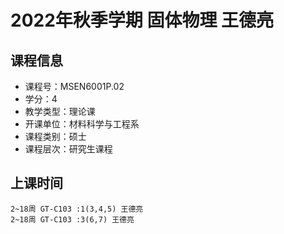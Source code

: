 # 2022年秋季学期 固体物理 王德亮






## 课程信息

- 课程号：MSEN6001P.02
- 学分：4
- 教学类型：理论课
- 开课单位：材料科学与工程系
- 课程类别：硕士
- 课程层次：研究生课程

## 上课时间

```
2~18周 GT-C103 :1(3,4,5) 王德亮
2~18周 GT-C103 :3(6,7) 王德亮
```

